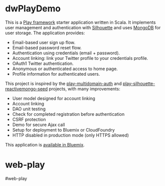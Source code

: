 dwPlayDemo
==========

This is a [Play framework](https://www.playframework.com/) starter application written in Scala. 
It implements user management and authentication with [Silhouette](http://silhouette.mohiva.com/) 
and uses [MongoDB](https://www.mongodb.org/) for user storage. The application provides:

  * Email-based user sign up flow.
  * Email-based password reset flow.
  * Authentication using credentials (email + password).
  * Account linking: link your Twitter profile to your credentials profile.
  * OAuth1 Twitter authentication.
  * Anonymous or authenticated access to home page.
  * Profile information for authenticated users.

This project is inspired by the [play-multidomain-auth](https://github.com/adrianhurt/play-multidomain-auth) and 
[play-silhouette-reactivemongo-seed](https://github.com/ezzahraoui/play-silhouette-reactivemongo-seed) projects, 
with many improvements:

  * User model designed for account linking
  * Account linking
  * DAO unit testing
  * Check for completed registration before authentication
  * CSRF protection
  * Demo for secure Ajax call
  * Setup for deployment to Bluemix or CloudFoundry
  * HTTP disabled in production mode (only HTTPS allowed) 

This application is [available in Bluemix](https://dwplaydemo.mybluemix.net).
# web-play
#web-play
